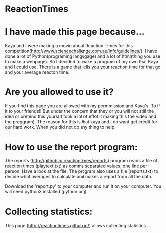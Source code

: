 ReactionTimes
=============


I have made this page because...
=================================
Kaya and I were making a movie about Reaction Times for this competition(http://www.sciencechallenge.com.au/info/guidelines/).
I have done a lot of Python(programing langugage) and a lot of html(thing you use to make a webpage).
So I decided to make a program of my own that Kaya and I could use.
There is a game that tells you your reaction time for that go and your average reacton time.

Are you allowed to use it?
==========================
If you find this page you are allowed with my permmission and Kaya's. To if it to your friends!!
But under the concern that they or you will not still the idea or pretend this yours(It took a lot of effot it making this the video and the proggram).
The reason for this is that kaya and I do want get credit for our hard work. When you did not do any thing to help.

How to use the report program:
==============================
The reports (http://github.io.reactiontimes/reports) program reads a file of reaction times (playtext.txt) as comma separated values, one line per person. Have a look at the file.
The program also uses a file (reports.txt) to decide what averages to calculate and makes a report from all the data.

Download the 'report.py' to your computer and run it on your computer. You will need python3 installed (python.org).


Collecting statistics:
======================
This page (http://reactiontimes.github.io/) allows collecting statistics.